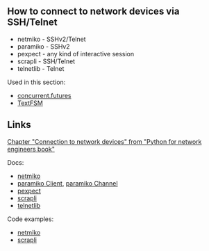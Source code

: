 ## How to connect to network devices via SSH/Telnet

* netmiko - SSHv2/Telnet
* paramiko - SSHv2
* pexpect - any kind of interactive session
* scrapli - SSH/Telnet
* telnetlib - Telnet

Used in this section:

* [concurrent.futures](https://github.com/natenka/pyneng-examples/tree/main/concurrent_futures)
* [TextFSM](https://github.com/natenka/pyneng-examples/tree/main/textfsm)

## Links

[Chapter "Connection to network devices" from "Python for network engineers book"](https://pyneng.readthedocs.io/en/latest/book/18_ssh_telnet/index.html)


Docs:

* [netmiko](https://github.com/ktbyers/netmiko)
* [paramiko Client](http://docs.paramiko.org/en/2.0/api/client.html), [paramiko Channel](http://docs.paramiko.org/en/2.0/api/channel.html)
* [pexpect](https://pexpect.readthedocs.io/en/stable/index.html)
* [scrapli](https://carlmontanari.github.io/scrapli/user_guide/basic_usage/)
* [telnetlib](https://docs.python.org/3/library/telnetlib.html)


Code examples:

* [netmiko](https://github.com/ktbyers/netmiko/tree/develop/examples)
* [scrapli](https://github.com/carlmontanari/scrapli/tree/master/examples)
